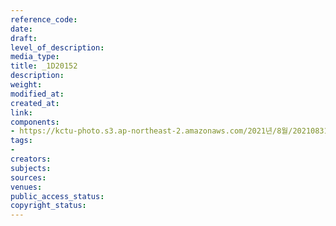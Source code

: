 ```yaml
---
reference_code: 
date: 
draft: 
level_of_description: 
media_type: 
title: _1D20152
description: 
weight: 
modified_at: 
created_at: 
link: 
components:
- https://kctu-photo.s3.ap-northeast-2.amazonaws.com/2021년/8월/20210831_보건의료노조+총파업지지+민주노총+시민사회+공동기자회견/_1D20152.jpg
tags:
- 
creators: 
subjects: 
sources: 
venues: 
public_access_status: 
copyright_status: 
---
```

